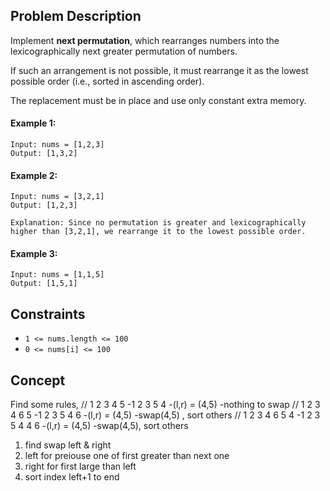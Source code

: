 ## Problem Description

Implement **next permutation**, which rearranges numbers into the lexicographically next greater permutation of numbers.

If such an arrangement is not possible, it must rearrange it as the lowest possible order (i.e., sorted in ascending order).

The replacement must be in place and use only constant extra memory.

#### Example 1:
```plaintext
Input: nums = [1,2,3]
Output: [1,3,2]
```
#### Example 2:
```plaintext
Input: nums = [3,2,1]
Output: [1,2,3]

Explanation: Since no permutation is greater and lexicographically higher than [3,2,1], we rearrange it to the lowest possible order.
```
#### Example 3:
```plaintext
Input: nums = [1,1,5]
Output: [1,5,1]
```
## Constraints

- `1 <= nums.length <= 100`
- `0 <= nums[i] <= 100`

## Concept
Find some rules,
// 1 2 3 4 5 -1 2 3 5 4 -(l,r) = (4,5) -nothing to swap
// 1 2 3 4 6 5 -1 2 3 5 4 6 -(l,r) = (4,5) -swap(4,5) , sort others
// 1 2 3 4 6 5 4 -1 2 3 5 4 4 6 -(l,r) = (4,5) -swap(4,5), sort others 

1. find swap left & right
2. left for preiouse one of first greater than next one
3. right for first large than left
4. sort index left+1 to end

